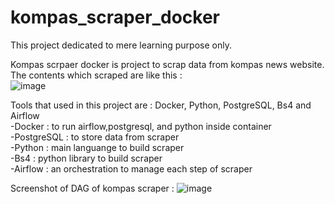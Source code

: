 # kompas_scraper_docker
This project dedicated to mere learning purpose only.

Kompas scrpaer docker is project to scrap data from kompas news website. <br />
The contents which scraped are like this :<br />
![image](https://github.com/arifflip/kompas_scraper_docker/assets/61183492/aaa068a8-c6ea-4fc3-b8fb-084ef0209c28)

Tools that used in this project are : Docker, Python, PostgreSQL, Bs4 and Airflow <br />
-Docker : to run airflow,postgresql, and python inside container <br />
-PostgreSQL : to store data from scraper <br />
-Python : main languange to build scraper <br />
-Bs4 : python library to build scraper <br />
-Airflow : an orchestration to manage each step of scraper <br />

Screenshot of DAG of kompas scraper :
![image](https://github.com/arifflip/kompas_scraper_docker/assets/61183492/5efe8244-3d42-41b7-8172-a9e4b81b608e)
